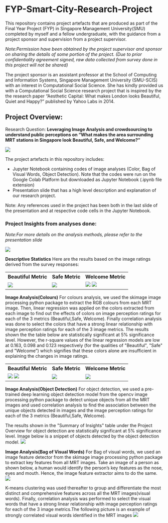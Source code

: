 # FYP-Smart-City-Research-Project

This repository contains project artefacts that are produced as part of the Final Year Project (FYP) in Singapore Management University(SMU) completed by myself and a fellow undergraduate, with the guidance from a project sponsor and supervision from a project supervisor. 

*Note:Permission have been obtained by the project supervisor and sponsor on sharing the details of some portion of the project. (Due to prior confidentiality agreement signed, raw data collected from survey done in this project will not be shared)*

The project sponsor is an assistant professor at the School of Computing and Information Systems, Singapore Management University (SMU-SCIS) with an interest in Computational Social Science. She has kindly provided us with a Computational Social Science research project that is inspired by the the research paper “Aesthetic Capital: What makes London looks Beautiful, Quiet and Happy?” published by Yahoo Labs in 2014.

## Project Overview: 

Research Question: **Leveraging Image Analysis and crowdsourcing to understand public perceptions on “What makes the area surrounding MRT stations in Singapore look Beautiful, Safe, and Welcome?”**

<img src="https://user-images.githubusercontent.com/43470271/206454596-d93ee30a-badc-4fed-ba44-2feefb97ff40.png">

The project artefacts in this repository includes:
- Jupyter Notebook containing codes of image analyses (Color, Bag of Visual Words, Object Detection). Note that the codes were run on the Google Colab Platform but downloaded as Jupyter Notebook (.ipynb file extension)
- Presentation slide that has a high level description and explanation of our research project.

Note: Any references used in the project has been both in the last slide of the presentation and at respective code cells in the Jupyter Notebook.

### Project Insights from analyses done:
*Note:For more details on the analysis methods, please refer to the presentation slide*

<img src="https://user-images.githubusercontent.com/43470271/206454873-55f579a7-d350-41e3-97f0-f8ffad7158df.png">

**Descriptive Statistics**
Here are the results based on the image ratings derived from the survey responses:

<table>
  <tr>
    <th>Beautiful Metric</th>
    <th>Safe Metric</th>
    <th>Welcome Metric</th>
  </tr>
  <td>
    <img src="https://user-images.githubusercontent.com/43470271/206456426-3607f760-562f-4e6b-a635-fd0bd2e41da2.png">
  </td>
  <td>
    <img src="https://user-images.githubusercontent.com/43470271/206457155-7e3c42d7-30d0-45f0-98b4-239429148752.png">
  </td>
    <td>
      <img src="https://user-images.githubusercontent.com/43470271/206457260-c8f8b6ff-476f-46a3-b779-3246a55d7299.png">
      <img src="https://user-images.githubusercontent.com/43470271/206457474-e7790da9-be3f-42bf-a077-7fe10be23cc6.png">
  </td>
  </table>
  
**Image Analysis(Colours)**
For colours analysis, we used the skimage image processing python package to extract the RGB colours from each MRT image. Then, linear regression was applied on the colors extracted from each image to find out the effects of colors on image perception ratings for each of the 3 metrics (Beautiful,Safe, Welcome). Finally correlation analysis was done to select the colors that have a strong linear relationship with image perception ratings for each of the 3 image metrics. The results shown the the table below are statistically significant at 5% significance level. However, the r-square values of the linear regression models are low at 0.163, 0.098 and 0.123 respectively (for the qualities of "Beautiful", "Safe" and "Welcome”) which signifies that these colors alone are insufficient in explaining the changes in image ratings.

<table>
  <tr>
    <th>Beautiful Metric</th>
    <th>Safe Metric</th>
    <th>Welcome Metric</th>
  </tr>
  <td>
    <img src="https://user-images.githubusercontent.com/43470271/206465605-a8bb4861-6c92-458a-b89f-bd64ad5241db.png">
    <img src="https://user-images.githubusercontent.com/43470271/206465257-1c59201d-8a40-449b-ae9d-6d61ba45f306.png">
  </td>
  <td>
    <img src="https://user-images.githubusercontent.com/43470271/206465686-5e12387c-cfc6-4e92-868d-3a63e284996f.png">
  </td>
    <td>
      <img src="https://user-images.githubusercontent.com/43470271/206465855-9b58345c-818d-4d02-96cb-ddf267c21581.png">
  </td>
  </table>
  
**Image Analysis(Object Detection)**
 For object detection, we used a pre-trained deep learning object detection model from the opencv image processing python package to detect unique objects from all the MRT images and used correlation analysis to find the association between the unique objects detected in images and the image perception ratings for each of the 3 metrics (Beautiful,Safe, Welcome).
 
The results shown in the "Summary of Insights" table under the Project Overview for object detection are statistically significant at 5%
significance level. Image below is a snippet of objects detected by the object detection model.
  <img src="https://user-images.githubusercontent.com/43470271/206466860-2d008886-7502-4e4a-a9ab-575af81a45fd.png">

**Image Analysis(Bag of Visual Words)**
For Bag of visual words, we used an image feature detector from the skimage image processing python package to extract key features from all MRT images. Take an image of a person as shown below, a human would identify the person’s key features as the nose, eyes and mouth. Hence, the image feature extractor aims to do the same. 
<img src="https://user-images.githubusercontent.com/43470271/206468917-fd752a7e-d40b-43ef-8f26-2af6f1ecc166.png">

K-means clustering was used thereafter to group and differentiate the most distinct and comprehensive features across all the MRT images(visual words). Finally, correlation analysis was performed to select the visual words that have a strong linear relationship with image perception ratings for each of the 3 image metrics.The following picture is an example of strongly correlated visual words identified in the MRT images 
<img src="https://user-images.githubusercontent.com/43470271/206468732-62bf475d-0ec8-475b-bb5b-c15b1b421060.png">
